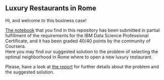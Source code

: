## Luxury Restaurants in Rome  

Hi, and welcome to this business case!  

[The notebook](https://github.com/andrea-dm/Luxury-Restaurants-in-Rome/blob/master/solution.ipynb) that you find in this repository has been submitted in partial fulfillment of the requirements for the IBM Data Science Professional Certificate, and it has been graded 40/40 points by the community of Coursera.  
Here you may find our suggested solution to the problem of selecting the optimal neighborhood in Rome where to open a new luxury restaurant.

Please, have a look at [the report](https://github.com/andrea-dm/Luxury-Restaurants-in-Rome/blob/master/report.md) for further details about the problem and the suggested solution. 

